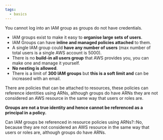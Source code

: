 ```yaml
---
tags:
  - basics
---
```



You cannot log into an IAM group as groups do not have credentials.

- IAM groups exist to make it easy to **organise large sets of users**.
- IAM Groups can have **inline and managed policies attached** to them.
- A single IAM group could **have any number of users** (max number of total users is a single AWS account is 5000).
- There is no **build-in all users group** that AWS provides you, you can make one and manage it yourself.
- **No nesting is allowed**.
- There is a limit of **300 IAM groups** but **this is a soft limit and** can be increased with an email.

There are policies that can be attached to resources, these policies can reference identities using ARNs, although groups do have ARNs they are not considered an AWS resource in the same way that users or roles are.

**Groups are not a true identity and hence cannot be referenced as a principal in a policy.**

Can IAM groups be referenced in resource policies using ARNs?::No, because they are not considered an AWS resource in the same way that users or roles are, although groups do have ARNs.
<!--SR:!2024-09-14,17,250-->